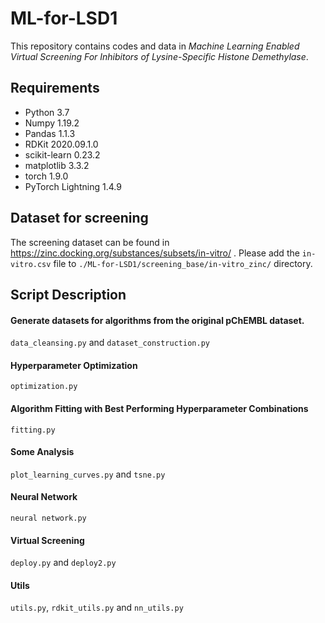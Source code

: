 # ML-for-LSD1

This repository contains codes and data in *Machine Learning Enabled Virtual Screening For Inhibitors of Lysine-Specific Histone Demethylase*.



## Requirements
* Python 3.7
* Numpy 1.19.2
* Pandas 1.1.3
* RDKit 2020.09.1.0
* scikit-learn 0.23.2
* matplotlib 3.3.2
* torch 1.9.0
* PyTorch Lightning 1.4.9





## Dataset for screening
The screening dataset can be found in https://zinc.docking.org/substances/subsets/in-vitro/ . Please add the `in-vitro.csv` file to `./ML-for-LSD1/screening_base/in-vitro_zinc/` directory.


## Script Description


#### Generate datasets for algorithms from the original pChEMBL dataset.
`data_cleansing.py` and `dataset_construction.py`

#### Hyperparameter Optimization
`optimization.py`

#### Algorithm Fitting with Best Performing Hyperparameter Combinations
`fitting.py`

#### Some Analysis
`plot_learning_curves.py` and `tsne.py`

#### Neural Network
`neural network.py`

#### Virtual Screening
`deploy.py` and `deploy2.py`

#### Utils
`utils.py`, `rdkit_utils.py` and `nn_utils.py`
